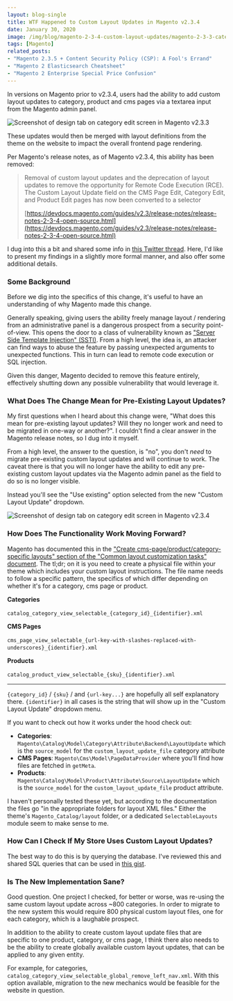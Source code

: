 ```yaml
---
layout: blog-single
title: WTF Happened to Custom Layout Updates in Magento v2.3.4
date: January 30, 2020
image: /img/blog/magento-2-3-4-custom-layout-updates/magento-2-3-3-category-edit-design-tab@2x.png
tags: [Magento]
related_posts:
- "Magento 2.3.5 + Content Security Policy (CSP): A Fool's Errand"
- "Magento 2 Elasticsearch Cheatsheet"
- "Magento 2 Enterprise Special Price Confusion"
---
```


In versions on Magento prior to v2.3.4, users had the ability to add custom layout updates to category, product and cms pages via a textarea input from the Magento admin panel.

<img
  class="rounded shadow"
  src="/img/blog/magento-2-3-4-custom-layout-updates/magento-2-3-3-category-edit-design-tab@1x.png"
  srcset="/img/blog/magento-2-3-4-custom-layout-updates/magento-2-3-3-category-edit-design-tab@1x.png 1x, /img/blog/magento-2-3-4-custom-layout-updates/magento-2-3-3-category-edit-design-tab@2x.png 2x"
  alt="Screenshot of design tab on category edit screen in Magento v2.3.3">

These updates would then be merged with layout definitions from the theme on the website to impact the overall frontend page rendering. 

Per Magento's release notes, as of Magento v2.3.4, this ability has been removed:

> Removal of custom layout updates and the deprecation of layout updates to remove the opportunity for Remote Code Execution (RCE). The Custom Layout Update field on the CMS Page Edit, Category Edit, and Product Edit pages has now been converted to a selector
> 
> [https://devdocs.magento.com/guides/v2.3/release-notes/release-notes-2-3-4-open-source.html](https://devdocs.magento.com/guides/v2.3/release-notes/release-notes-2-3-4-open-source.html)

I dug into this a bit and shared some info in [this Twitter thread](https://twitter.com/maxpchadwick/status/1222227361397166080?s=20). Here, I'd like to present my findings in a slightly more formal manner, and also offer some additional details.

<!-- excerpt_separator -->

### Some Background

Before we dig into the specifics of this change, it's useful to have an understanding of why Magento made this change.

Generally speaking, giving users the ability freely manage layout / rendering from an administrative panel is a dangerous prospect from a security point-of-view. This opens the door to a class of vulnerability known as ["Server Side Template Injection" (SSTI)](https://portswigger.net/kb/issues/00101080_server-side-template-injection). From a high level, the idea is, an attacker can find ways to abuse the feature by passing unexpected arguments to unexpected functions. This in turn can lead to remote code execution or SQL injection.

Given this danger, Magento decided to remove this feature entirely, effectively shutting down any possible vulnerability that would leverage it.

### What Does The Change Mean for Pre-Existing Layout Updates?

My first questions when I heard about this change were, "What does this mean for pre-existing layout updates? Will they no longer work and need to be migrated in one-way or another?". I couldn't find a clear answer in the Magento release notes, so I dug into it myself.

From a high level, the answer to the question, is "no", you don't *need* to migrate pre-existing custom layout updates and will continue to work. The caveat there is that you will no longer have the ability to edit any pre-existing custom layout updates via the Magento admin panel as the field to do so is no longer visible.

Instead you'll see the "Use existing" option selected from the new "Custom Layout Update" dropdown.

<img
  class="rounded shadow"
  src="/img/blog/magento-2-3-4-custom-layout-updates/magento-2-3-4-category-edit-design-tab@1x.png"
  srcset="/img/blog/magento-2-3-4-custom-layout-updates/magento-2-3-4-category-edit-design-tab@1x.png 1x, /img/blog/magento-2-3-4-custom-layout-updates/magento-2-3-4-category-edit-design-tab@2x.png 2x"
  alt="Screenshot of design tab on category edit screen in Magento v2.3.4">

### How Does The Functionality Work Moving Forward?

Magento has documented this in the ["Create cms-page/product/category-specific layouts" section of the "Common layout customization tasks" document](https://devdocs.magento.com/guides/v2.3/frontend-dev-guide/layouts/xml-manage.html#create-cms-pageproductcategory-specific-layouts). The tl;dr; on it is you need to create a physical file within your theme which includes your custom layout instructions. The file name needs to follow a specific pattern, the specifics of which differ depending on whether it's for a category, cms page or product.

**Categories**

`catalog_category_view_selectable_{category_id}_{identifier}.xml`

**CMS Pages** 

`cms_page_view_selectable_{url-key-with-slashes-replaced-with-underscores}_{identifier}.xml`

**Products**

`catalog_product_view_selectable_{sku}_{identifier}.xml`

---

`{category_id}` / `{sku}` / and `{url-key...}` are hopefully all self explanatory there. `{identifier}` in all cases is the string that will show up in the "Custom Layout Update" dropdown menu.

If you want to check out how it works under the hood check out:

- **Categories**: `Magento\Catalog\Model\Category\Attribute\Backend\LayoutUpdate` which is the `source_model` for the `custom_layout_update_file` category attribute
- **CMS Pages**: `Magento\Cms\Model\PageDataProvider` where you'll find how files are fetched in `getMeta`.
- **Products**: `Magento\Catalog\Model\Product\Attribute\Source\LayoutUpdate` which is the `source_model` for the `custom_layout_update_file` product attribute.
 
I haven't personally tested these yet, but according to the documentation the files go "in the appropriate folders for layout XML files." Either the theme's `Magento_Catalog/layout` folder, or a dedicated `SelectableLayouts` module seem to make sense to me.

### How Can I Check If My Store Uses Custom Layout Updates?

The best way to do this is by querying the database. I've reviewed this and shared SQL queries that can be used in [this gist](https://gist.github.com/mpchadwick/d732c289120ef9955e77e5801dd2fc1d).

### Is The New Implementation Sane?

Good question. One project I checked, for better or worse, was re-using the same custom layout update across ~800 categories. In order to migrate to the new system this would require 800 physical custom layout files, one for each category, which is a laughable prospect.

In addition to the ability to create custom layout update files that are specific to one product, category, or cms page, I think there also needs to be the ability to create globally available custom layout updates, that can be applied to any given entity. 

For example, for categories, `catalog_category_view_selectable_global_remove_left_nav.xml`. With this option available, migration to the new mechanics would be feasible for the website in question.

